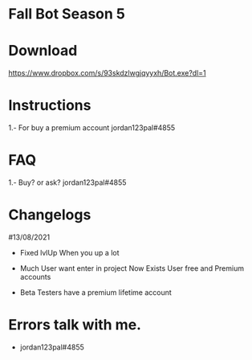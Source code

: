 # Fall Bot Season 5

# Download
 https://www.dropbox.com/s/93skdzlwgjqyyxh/Bot.exe?dl=1

# Instructions

1.- For buy a premium account jordan123pal#4855

# FAQ
1.- Buy? or ask?
  jordan123pal#4855

# Changelogs

 #13/08/2021

- Fixed lvlUp When you up a lot

- Much User want enter in project
  Now Exists User free and Premium accounts

- Beta Testers have a premium lifetime
  account		

		


# Errors talk with me.
- jordan123pal#4855


